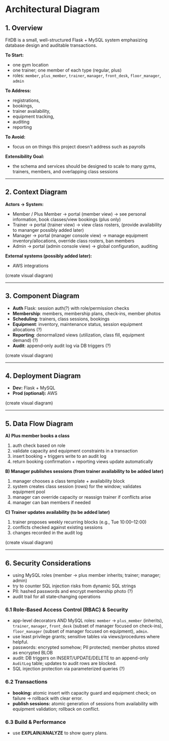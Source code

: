 # Architectural Diagram

## 1. Overview
FitDB is a small, well-structured Flask + MySQL system emphasizing database design and auditable transactions.

**To Start:**
- one gym location
- one trainer; one member of each type (regular, plus)
- roles: `member`, `plus_member`, `trainer`, `manager`, `front_desk`, `floor_manager`, `admin`

**To Address:**
- registrations,
- bookings,
- trainer availability,
- equipment tracking,
- auditing
- reporting

**To Avoid:**
- focus on on things this project doesn't address such as payrolls

**Extensibility Goal:**
- the schema and services should be designed to scale to many gyms, trainers, members, and overlapping class sessions

---

## 2. Context Diagram
**Actors → System:**
- Member / Plus Member → portal (member view) → see personal information, book classes/view bookings (plus only)
- Trainer → portal (trainer view) → view class rosters, (provide availability to mananger possibly added later)
- Manager → portal (manager console view) →  manage equipment inventory/allocations, override class rosters, ban members
- Admin → portal (admin console view) → global configuration, auditing

**External systems (possibly added later):**
- AWS integrations

(create visual diagram)

---

## 3. Component Diagram
- **Auth** Flask: session auth(?) with role/permission checks
- **Membership**: members, membership plans, check‑ins, member photos
- **Scheduling**: trainers, class sessions, bookings
- **Equipment**: inventory, maintenance status, session equipment allocations (?)
- **Reporting**: denormalized views (utilization, class fill, equipment demand) (?)
- **Audit**: append‑only audit log via DB triggers (?)

(create visual diagram)

---

## 4. Deployment Diagram
- **Dev:** Flask + MySQL
- **Prod (optional):** AWS

(create visual diagram)

---

## 5. Data Flow Diagram
**A) Plus member books a class**
1. auth check based on role
2. validate capacity and equipment constraints in a transaction
3. insert booking + triggers write to an audit log
4. return booking confirmation + reporting views update automatically

**B) Manager publishes sessions (from trainer availability to be added later)**
1. manager chooses a class template + availability block
2. system creates class session (rows) for the window; validates equipment pool
3. manager can override capacity or reassign trainer if conflicts arise
4. manager can ban members if needed

**C) Trainer updates availability (to be added later)**
1. trainer proposes weekly recurring blocks (e.g., Tue 10:00–12:00)
2. conflicts checked against existing sessions
3. changes recorded in the audit log

(create visual diagram)

---

## 6. Security Considerations
- using MySQL roles (member → plus member inherits; trainer; manager; admin)
- try to counter SQL injection risks from dynamic SQL strings
- PII: hashed passwords and encrypt membership photo (?)
- audit trail for all state‑changing operations

### 6.1 Role-Based Access Control (RBAC) & Security
- app-level decorators AND MySQL roles: `member` → `plus_member` (inherits), `trainer`, `manager`, `front_desk` (subset of manager focused on check-ins), `floor_manager` (subset of manager focused on equipment), `admin`.
- use least privilege grants; sensitive tables via views/procedures where helpful.
- passwords: encrypted somehow; PII protected; member photos stored as encrypted BLOB
- audit: DB triggers on INSERT/UPDATE/DELETE to an append-only `AuditLog` table; updates to audit rows are blocked.
- SQL injection protection via parameterized queries (?)

### 6.2 Transactions
- **booking:** atomic insert with capacity guard and equipment check; on failure → rollback with clear error.
- **publish sessions:** atomic generation of sessions from availability with equipment validation; rollback on conflict.

### 6.3 Build & Performance
- use **EXPLAIN/ANALYZE** to show query plans.